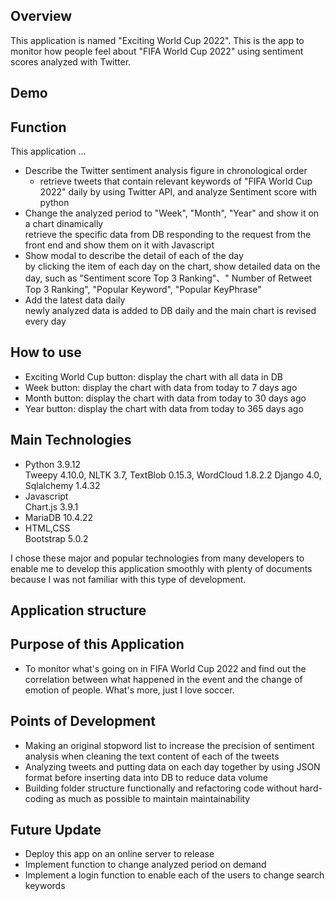 ## Overview
This application is named "Exciting World Cup 2022". 
This is the app to monitor how people feel about "FIFA World Cup 2022" using sentiment scores analyzed with Twitter.

## Demo

## Function
This application ...
- Describe the Twitter sentiment analysis figure in chronological order<br>
    * retrieve tweets that contain relevant keywords of "FIFA World Cup 2022" daily by using Twitter API, and analyze Sentiment score with python
- Change the analyzed period to "Week", "Month", "Year" and show it on a chart dinamically<br>
    retrieve the specific data from DB responding to the request from the front end and show them on it with Javascript
- Show modal to describe the detail of each of the day<br>
    by clicking the item of each day on the chart, show detailed data on the day, such as "Sentiment score Top 3 Ranking"、" Number of Retweet Top 3 Ranking", "Popular Keyword", "Popular KeyPhrase"
- Add the latest data daily <br>
    newly analyzed data is added to DB daily and the main chart is revised every day

## How to use
- Exciting World Cup button: display the chart with all data in DB
- Week button: display the chart with data from today to 7 days ago
- Month button: display the chart with data from today to 30 days ago
- Year button: display the chart with data from today to 365 days ago

## Main Technologies
- Python 3.9.12<br>
    Tweepy 4.10.0, NLTK 3.7, TextBlob 0.15.3, WordCloud 1.8.2.2
    Django 4.0, Sqlalchemy 1.4.32
- Javascript<br>
    Chart.js 3.9.1
- MariaDB 10.4.22
- HTML,CSS<br>
    Bootstrap 5.0.2

I chose these major and popular technologies from many developers to enable me to develop this application smoothly with plenty of documents because I was not familiar with this type of development.

## Application structure

## Purpose of this Application
- To monitor what's going on in FIFA World Cup 2022 and find out the correlation between what happened in the event and the change of emotion of people. What's more, just I love soccer.

## Points of Development
- Making an original stopword list to increase the precision of sentiment analysis when cleaning the text content of each of the tweets
- Analyzing tweets and putting data on each day together by using JSON format before inserting data into DB to reduce data volume
- Building folder structure functionally and refactoring code without hard-coding as much as possible to maintain maintainability
## Future Update
- Deploy this app on an online server to release 
- Implement function to change analyzed period on demand
- Implement a login function to enable each of the users to change search keywords
